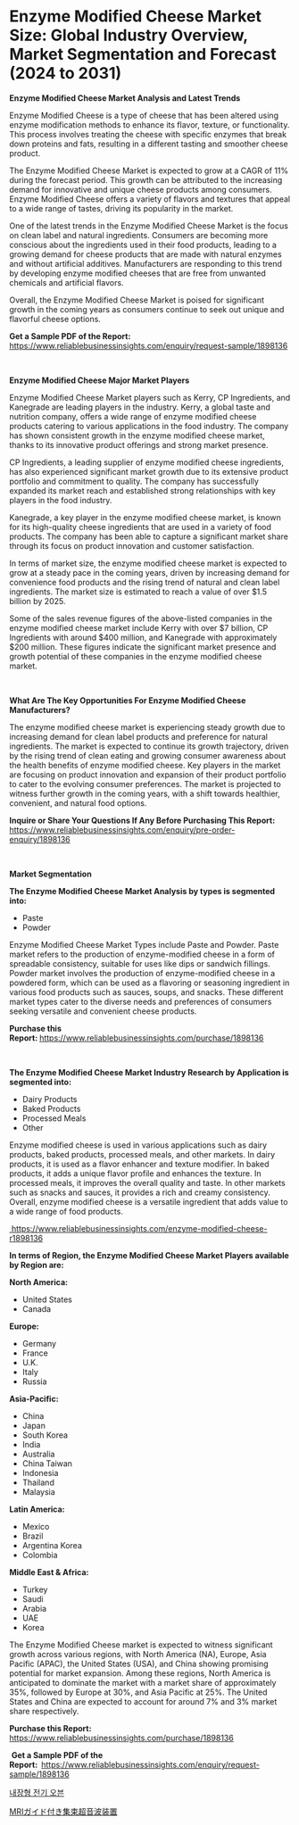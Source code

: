 <p><h1>Enzyme Modified Cheese Market Size: Global Industry Overview, Market Segmentation and Forecast (2024 to 2031)</h1></p><p><strong>Enzyme Modified Cheese Market Analysis and Latest Trends</strong></p>
<p><p>Enzyme Modified Cheese is a type of cheese that has been altered using enzyme modification methods to enhance its flavor, texture, or functionality. This process involves treating the cheese with specific enzymes that break down proteins and fats, resulting in a different tasting and smoother cheese product.</p><p>The Enzyme Modified Cheese Market is expected to grow at a CAGR of 11% during the forecast period. This growth can be attributed to the increasing demand for innovative and unique cheese products among consumers. Enzyme Modified Cheese offers a variety of flavors and textures that appeal to a wide range of tastes, driving its popularity in the market.</p><p>One of the latest trends in the Enzyme Modified Cheese Market is the focus on clean label and natural ingredients. Consumers are becoming more conscious about the ingredients used in their food products, leading to a growing demand for cheese products that are made with natural enzymes and without artificial additives. Manufacturers are responding to this trend by developing enzyme modified cheeses that are free from unwanted chemicals and artificial flavors.</p><p>Overall, the Enzyme Modified Cheese Market is poised for significant growth in the coming years as consumers continue to seek out unique and flavorful cheese options.</p></p>
<p><strong>Get a Sample PDF of the Report:&nbsp;</strong> <a href="https://www.reliablebusinessinsights.com/enquiry/request-sample/1898136">https://www.reliablebusinessinsights.com/enquiry/request-sample/1898136</a></p>
<p>&nbsp;</p>
<p><strong>Enzyme Modified Cheese Major Market Players</strong></p>
<p><p>Enzyme Modified Cheese Market players such as Kerry, CP Ingredients, and Kanegrade are leading players in the industry. Kerry, a global taste and nutrition company, offers a wide range of enzyme modified cheese products catering to various applications in the food industry. The company has shown consistent growth in the enzyme modified cheese market, thanks to its innovative product offerings and strong market presence.</p><p>CP Ingredients, a leading supplier of enzyme modified cheese ingredients, has also experienced significant market growth due to its extensive product portfolio and commitment to quality. The company has successfully expanded its market reach and established strong relationships with key players in the food industry.</p><p>Kanegrade, a key player in the enzyme modified cheese market, is known for its high-quality cheese ingredients that are used in a variety of food products. The company has been able to capture a significant market share through its focus on product innovation and customer satisfaction.</p><p>In terms of market size, the enzyme modified cheese market is expected to grow at a steady pace in the coming years, driven by increasing demand for convenience food products and the rising trend of natural and clean label ingredients. The market size is estimated to reach a value of over $1.5 billion by 2025.</p><p>Some of the sales revenue figures of the above-listed companies in the enzyme modified cheese market include Kerry with over $7 billion, CP Ingredients with around $400 million, and Kanegrade with approximately $200 million. These figures indicate the significant market presence and growth potential of these companies in the enzyme modified cheese market.</p></p>
<p>&nbsp;</p>
<p><strong>What Are The Key Opportunities For Enzyme Modified Cheese Manufacturers?</strong></p>
<p><p>The enzyme modified cheese market is experiencing steady growth due to increasing demand for clean label products and preference for natural ingredients. The market is expected to continue its growth trajectory, driven by the rising trend of clean eating and growing consumer awareness about the health benefits of enzyme modified cheese. Key players in the market are focusing on product innovation and expansion of their product portfolio to cater to the evolving consumer preferences. The market is projected to witness further growth in the coming years, with a shift towards healthier, convenient, and natural food options.</p></p>
<p><strong>Inquire or Share Your Questions If Any Before Purchasing This Report:</strong> <a href="https://www.reliablebusinessinsights.com/enquiry/pre-order-enquiry/1898136">https://www.reliablebusinessinsights.com/enquiry/pre-order-enquiry/1898136</a></p>
<p>&nbsp;</p>
<p><strong>Market Segmentation</strong></p>
<p><strong>The Enzyme Modified Cheese Market Analysis by types is segmented into:</strong></p>
<p><ul><li>Paste</li><li>Powder</li></ul></p>
<p><p>Enzyme Modified Cheese Market Types include Paste and Powder. Paste market refers to the production of enzyme-modified cheese in a form of spreadable consistency, suitable for uses like dips or sandwich fillings. Powder market involves the production of enzyme-modified cheese in a powdered form, which can be used as a flavoring or seasoning ingredient in various food products such as sauces, soups, and snacks. These different market types cater to the diverse needs and preferences of consumers seeking versatile and convenient cheese products.</p></p>
<p><strong>Purchase this Report:&nbsp;</strong><a href="https://www.reliablebusinessinsights.com/purchase/1898136">https://www.reliablebusinessinsights.com/purchase/1898136</a></p>
<p>&nbsp;</p>
<p><strong>The Enzyme Modified Cheese Market Industry Research by Application is segmented into:</strong></p>
<p><ul><li>Dairy Products</li><li>Baked Products</li><li>Processed Meals</li><li>Other</li></ul></p>
<p><p>Enzyme modified cheese is used in various applications such as dairy products, baked products, processed meals, and other markets. In dairy products, it is used as a flavor enhancer and texture modifier. In baked products, it adds a unique flavor profile and enhances the texture. In processed meals, it improves the overall quality and taste. In other markets such as snacks and sauces, it provides a rich and creamy consistency. Overall, enzyme modified cheese is a versatile ingredient that adds value to a wide range of food products.</p></p>
<p><a href="https://www.reliablebusinessinsights.com/enzyme-modified-cheese-r1898136">&nbsp;https://www.reliablebusinessinsights.com/enzyme-modified-cheese-r1898136</a></p>
<p><strong>In terms of Region, the Enzyme Modified Cheese Market Players available by Region are:</strong></p>
<p>
    <p> <strong> North America: </strong>
        <ul>
            <li>United States</li>
            <li>Canada</li>
        </ul>
        </p> 
    <p> <strong> Europe: </strong>
        <ul>
            <li>Germany</li>
            <li>France</li>
            <li>U.K.</li>
            <li>Italy</li>
            <li>Russia</li>
        </ul>
        </p> 
    <p> <strong> Asia-Pacific: </strong>
        <ul>
            <li>China</li>
            <li>Japan</li>
            <li>South Korea</li>
            <li>India</li>
            <li>Australia</li>
            <li>China Taiwan</li>
            <li>Indonesia</li>
            <li>Thailand</li>
            <li>Malaysia</li>
        </ul>
        </p> 
    <p> <strong> Latin America: </strong>
        <ul>
            <li>Mexico</li>
            <li>Brazil</li>
            <li>Argentina Korea</li>
            <li>Colombia</li>
        </ul>
        </p> 
    <p> <strong> Middle East & Africa: </strong>
        <ul>
            <li>Turkey</li>
            <li>Saudi</li>
            <li>Arabia</li>
            <li>UAE</li>
            <li>Korea</li>
        </ul>
    </p>
    </p>
<p><p>The Enzyme Modified Cheese market is expected to witness significant growth across various regions, with North America (NA), Europe, Asia Pacific (APAC), the United States (USA), and China showing promising potential for market expansion. Among these regions, North America is anticipated to dominate the market with a market share of approximately 35%, followed by Europe at 30%, and Asia Pacific at 25%. The United States and China are expected to account for around 7% and 3% market share respectively.</p></p>
<p><strong>Purchase this Report: </strong><a href="https://www.reliablebusinessinsights.com/purchase/1898136">https://www.reliablebusinessinsights.com/purchase/1898136</a></p>
<p>&nbsp;<strong>Get a Sample PDF of the Report:&nbsp;&nbsp;</strong><a href="https://www.reliablebusinessinsights.com/enquiry/request-sample/1898136">https://www.reliablebusinessinsights.com/enquiry/request-sample/1898136</a></p>
<p><strong></strong></p>
<p><p><a href="https://medium.com/@aidenreinger/%EB%82%B4%EC%9E%A5%ED%98%95-%EC%A0%84%EA%B8%B0-%EC%98%A4%EB%B8%90-%EC%8B%9C%EC%9E%A5-%EA%B7%9C%EB%AA%A8-%EB%B0%8F-%EC%A0%90%EC%9C%A0%EC%9C%A8-%EB%B6%84%EC%84%9D-%EC%84%B1%EC%9E%A5-%ED%8A%B8%EB%A0%8C%EB%93%9C-%EB%B0%8F-%EC%98%88%EC%B8%A1-2024-2031-9d76f78158cd">내장형 전기 오븐</a></p><p><a href="https://medium.com/@kaydenjohns1964/mri-%E3%82%AC%E3%82%A4%E3%83%89%E4%BB%98%E3%81%8D%E9%9B%86%E4%B8%AD%E8%B6%85%E9%9F%B3%E6%B3%A2%E8%A3%85%E7%BD%AE%E5%B8%82%E5%A0%B4-2024%E5%B9%B4%E3%81%8B%E3%82%892031%E5%B9%B4%E3%81%BE%E3%81%A7%E3%81%AE%E6%A5%AD%E7%95%8C%E5%8B%95%E5%90%91%E3%81%A8%E4%BA%88%E6%B8%AC-34b54ad85a7d">MRIガイド付き集束超音波装置</a></p></p>